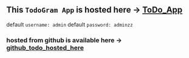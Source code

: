 ## This `TodoGram App` is hosted here -> [ToDo_App](https://todogram-reactjs-e2bee.firebaseapp.com/todo)
default `username: admin`
default `password: adminzz`


### hosted from github is available here -> [github_todo_hosted_here](https://amrhitzzz.github.io/todogram_reactjs/)
